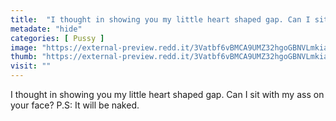 ```yaml
---
title:  "I thought in showing you my little heart shaped gap. Can I sit with my ass on your face? P.S: It will be naked."
metadate: "hide"
categories: [ Pussy ]
image: "https://external-preview.redd.it/3Vatbf6vBMCA9UMZ32hgoGBNVLmkiapxoiJ8kUhK0Xo.jpg?auto=webp&s=034b9f8ac1d2148dd7e43e0e23dce60b3de78886"
thumb: "https://external-preview.redd.it/3Vatbf6vBMCA9UMZ32hgoGBNVLmkiapxoiJ8kUhK0Xo.jpg?width=960&crop=smart&auto=webp&s=cbe5c704b25164cf3b89f79f11271e56a32b966b"
visit: ""
---
```

I thought in showing you my little heart shaped gap. Can I sit with my ass on your face? P.S: It will be naked.
